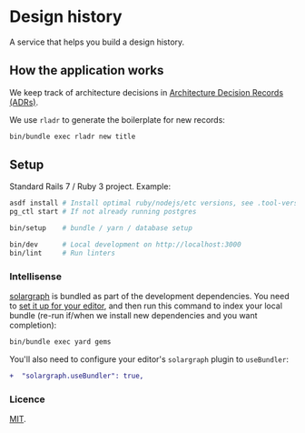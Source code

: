 # Design history

A service that helps you build a design history.

## How the application works

We keep track of architecture decisions in [Architecture Decision Records
(ADRs)](/adr/).

We use `rladr` to generate the boilerplate for new records:

```bash
bin/bundle exec rladr new title
```

## Setup

Standard Rails 7 / Ruby 3 project. Example:

```bash
asdf install # Install optimal ruby/nodejs/etc versions, see .tool-versions
pg_ctl start # If not already running postgres

bin/setup    # bundle / yarn / database setup

bin/dev      # Local development on http://localhost:3000
bin/lint     # Run linters
```

### Intellisense

[solargraph](https://github.com/castwide/solargraph) is bundled as part of the
development dependencies. You need to [set it up for your
editor](https://github.com/castwide/solargraph#using-solargraph), and then run
this command to index your local bundle (re-run if/when we install new
dependencies and you want completion):

```sh
bin/bundle exec yard gems
```

You'll also need to configure your editor's `solargraph` plugin to
`useBundler`:

```diff
+  "solargraph.useBundler": true,
```

### Licence

[MIT](LICENCE.md).
